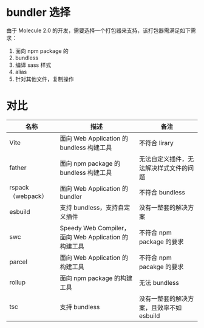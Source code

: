 # bundler 选择

由于 Molecule 2.0 的开发，需要选择一个打包器来支持，该打包器需满足如下需求：
1. 面向 npm package 的
2. bundless
3. 编译 sass 样式
4. alias
5. 针对其他文件，复制操作

# 对比

| 名称              | 描述                                                 | 备注                                   |
| ----------------- | ---------------------------------------------------- | -------------------------------------- |
| Vite              | 面向 Web Application 的 bundless 构建工具            | 不符合 lirary                          |
| father            | 面向 npm package 的 bundless 构建工具                | 无法自定义插件，无法解决样式文件的问题 |
| rspack（webpack） | 面向 Web Application 的 bundler                      | 不符合 bundless                        |
| esbuild           | 支持 bundless，支持自定义插件                        | 没有一整套的解决方案                   |
| swc               | Speedy Web Compiler，面向 Web Application 的构建工具 | 不符合 npm package 的要求              |
| parcel            | 面向 Web Application 的构建工具                      | 不符合 npm pacakge 的要求              |
| rollup            | 面向 npm package 的构建工具                          | 无法 bundless                          |
| tsc               | 支持 bundless                                        | 没有一整套的解决方案，且效率不如 esbuild                                       |
